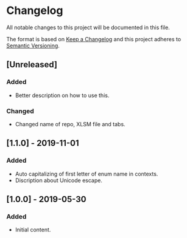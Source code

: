 # Changelog

All notable changes to this project will be documented in this file.

The format is based on [Keep a Changelog](http://keepachangelog.com/en/1.0.0/)
and this project adheres to [Semantic Versioning](http://semver.org/spec/v2.0.0.html).

## [Unreleased]

### Added

- Better description on how to use this.

### Changed

- Changed name of repo, XLSM file and tabs.

## [1.1.0] - 2019-11-01

### Added

- Auto capitalizing of first letter of enum name in contexts.
- Discription about Unicode escape.

## [1.0.0] - 2019-05-30

### Added

- Initial content.
